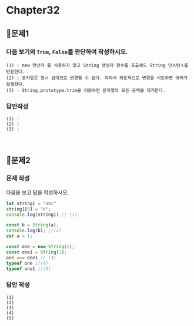 # Chapter32
## 📌문제1
### 다음 보기의 `True`, `False`를 판단하여 작성하시오.
```
(1) : new 연산자 를 사용하지 않고 String 생성자 함수를 호출해도 String 인스턴스를 반환한다.
(2) : 문자열은 원시 값이므로 변경할 수 없다. 따라서 의도적으로 변경을 시도하면 에러가 발생한다.
(3) : String.prototype.trim을 이용하면 문자열의 모든 공백을 제거한다.
```
### 답안작성
```
(1) : 
(2) : 
(3) : 
```

<br>

## 📌문제2
### 문제 작성
다음을 보고 답을 작성하시오.

```js
let string1 = "abc"
string1[0] = "d";
console.log(string1) // (1)

const b = String(a);
console.log(b); //(2)
var a = 1;

const one = new String(1);
const one1 = String(1);
one === one1 // (3)
typeof one //(4)
typeof one1 //(5)
```
### 답안 작성
```
(1)
(2)
(3)
(4)
(5)
```

<br>

